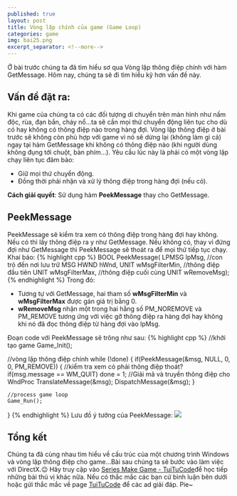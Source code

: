 ```yaml
---
published: true
layout: post
title: Vòng lặp chính của game (Game Loop)
categories: game
img: bai25.png
excerpt_separator: <!--more-->
---
```

Ở bài trước chúng ta đã tìm hiểu sơ qua Vòng lặp thông điệp chính với hàm GetMessage. Hôm nay, chúng ta sẽ đi tìm hiểu kỹ hơn vấn đề này.
<!--more-->
## Vấn đề đặt ra:
Khi game của chúng ta có các đối tượng di chuyển trên màn hình như nấm độc, rùa, đạn bắn, cháy nổ...ta sẽ cần mọi thứ chuyển động liên tục cho dù có hay không có thông điệp nào trong hàng đợi. Vòng lặp thông điệp ở bài trước sẽ không còn phù hợp với game vì nó sẽ dừng lại (không làm gì cả) ngay tại hàm GetMessage khi không có thông điệp nào (khi người dùng không đụng tới chuột, bàn phím...). Yêu cầu lúc này là phải có một vòng lặp chạy liên tục đảm bảo:
- Giữ mọi thứ chuyển động.
- Đồng thời phải nhận và xử lý thông điệp trong hàng đợi (nếu có).

**Cách giải quyết**: Sử dụng hàm **PeekMessage** thay cho GetMessage.
## PeekMessage
PeekMessage sẽ kiểm tra xem có thông điệp trong hàng đợi hay không. Nếu có thì lấy thông điệp ra y như GetMessage. Nếu không có, thay vì đứng đợi như GetMessage thì PeekMessage sẽ thoát ra để mọi thứ tiếp tục chạy.
Khai báo:
{% highlight cpp %}
BOOL PeekMessage(
	LPMSG lpMsg, //con trỏ đến nơi lưu trữ MSG
    HWND hWnd,
    UNIT wMsgFilterMin, //thông điệp đầu tiên
    UNIT wMsgFilterMax, //thông điệp cuối cùng
    UNIT wRemoveMsg);
{% endhighlight %}
Trong đó:
- Tương tự với GetMessage, hai tham số **wMsgFilterMin** và **wMsgFilterMax** được gán giá trị bằng 0.
- **wRemoveMsg** nhận một trong hai hằng số PM_NOREMOVE và PM_REMOVE tương ứng với việc gỡ thông điệp ra hàng đợi hay không khi nó đã đọc thông điệp từ hàng đợi vào lpMsg.

Đoạn code với PeekMessage sẽ trông như sau:
{% highlight cpp %}
//khởi tạo game
Game_Init();

//vòng lặp thông điệp chính
while (!done)
{
	if(PeekMessage(&msg, NULL, 0, 0, PM_REMOVE))
    {
    	//kiểm tra xem có phải thông điệp thoát?
        if(msg.message == WM_QUIT)
        	done = 1;
        //Giải mã và truyền thông điệp cho WndProc
        TranslateMessage(&msg);
        DispatchMessage(&msg);
    }
    
    //process game loop
    Game_Run();
}
{% endhighlight %}
Lưu đồ ý tưởng của PeekMessage:
![](https://1.bp.blogspot.com/-EZktX1_uIUU/XSqkMSBEkNI/AAAAAAAAECY/cmutgz3b0xQHJXw7rNXBkjZ9nFqAwrkgACLcBGAs/s1600/PeekMess.PNG)

## Tổng kết
Chúng ta đã cùng nhau tìm hiểu về cấu trúc của một chương trình Windows và vòng lặp thông điệp cho game...Bài sau chúng ta sẽ bước vào làm việc với DirectX.😉 Hãy truy cập vào [Series Make Game - TuiTuCode](https://tuitucode.github.io/cpp/game/)để học tiếp những bài thú vị khác nữa. Nếu có thắc mắc các bạn cứ bình luận bên dưới hoặc gửi thắc mắc về page [TuiTuCode](https://www.facebook.com/shareAboutIT/) để các ad giải đáp. Pie~
